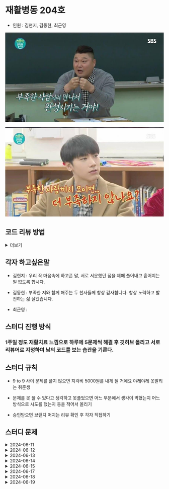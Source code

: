 # 재활병동 204호

- 인원 : 김현지, 김동현, 최근영

![alt text](image-1.png)

## 코드 리뷰 방법

<details>
  <summary>더보기</summary>

![alt text](image.png)

1. 들어간다

![alt text](image-2.png)

2. 커밋 버튼을 누른다

![alt text](image-3.png)

3. 리뷰할 커밋에 들어간다

![alt text](image-4.png)

4. 리뷰 혹은 궁금한 부분에 + 버튼을 눌러서 comment를 남긴다.

![alt text](image-5.png)

5. 메인으로 돌아오면 위와 같이 생성된 것을 볼 수 있다.

</details>

## 각자 하고싶은말

- 김현지 : 우리 꼭 마음속에 하고픈 말, 서로 서운했던 점을 제때 풀어내고 흩어지는 일 없도록 합시다.

- 김동현 : 부족한 저와 함께 해주는 두 천사들께 항상 감사합니다. 항상 노력하고 발전하는 삶 살겠습니다.

- 최근영 :

## 스터디 진행 방식

### 1주일 정도 재활치료 느낌으로 하루에 5문제씩 해결 후 깃허브 올리고 서로 리뷰어로 지정하여 남의 코드를 보는 습관을 기른다.

## 스터디 규칙

- 9 to 9 사이 문제를 풀지 않으면 지각비 5000원를 내게 될 거에요 야레야레 못말리는 취준생

- 문제를 못 풀 수 있다고 생각하고 못풀었으면 어느 부분에서 생각이 막혔는지 어느 방식으로 시도를 했는지 등을 적어서 올리기

- 승인받으면 브랜치 머지는 리뷰 확인 후 각자 직접하기

## 스터디 문제

<details markdown="1">
  <summary>2024-06-11</summary>

| 문제                                                | 김현지                                     | 김동현                                                  |
| --------------------------------------------------- | ------------------------------------------ | ------------------------------------------------------- |
| [알람 시계](https://www.acmicpc.net/problem/2884)   | [문제풀이](./MyeonJi/24.06/06.11/2884.py)  | [문제풀이](./CHiCO/24.06/06.11/BOJ_2884_AlarmClock.py)  |
| [별 찍기 - 2](https://www.acmicpc.net/problem/2439) | [문제풀이](./MyeonJi/24.06/06.11/2439.py)  | [문제풀이](./CHiCO/24.06/06.11/BOJ_2439_StarJJickgi.py) |
| [최댓값](https://www.acmicpc.net/problem/2562)      | [문제풀이](./MyeonJi/24.06/06.11/2562.py)  | [문제풀이](./CHiCO/24.06/06.11/BOJ_2562_MaxVal.py)      |
| [공 넣기](https://www.acmicpc.net/problem/10810)    | [문제풀이](./MyeonJi/24.06/06.11/10810.py) | [문제풀이](./CHiCO/24.06/06.11/BOJ_10810_BallPut.py)    |
| [단어의 개수](https://www.acmicpc.net/problem/1152) | [문제풀이](./MyeonJi/24.06/06.11/1152.py)  | [문제풀이](./CHiCO/24.06/06.11/BOJ_1152_HowMuchWord.py) |

</details>

<details markdown="2">
  <summary>2024-06-12</summary>

| 문제                                                      | 김현지                                     | 김동현                                                     |
| --------------------------------------------------------- | ------------------------------------------ | ---------------------------------------------------------- |
| [상수](https://www.acmicpc.net/problem/2908)              | [문제풀이](./MyeonJi/24.06/06.12/2908.py)  | [문제풀이](./CHiCO/24.06/06.12/BOJ_2908_sangsu.py)         |
| [그대로 출력하기2](https://www.acmicpc.net/problem/11718) | [문제풀이](./MyeonJi/24.06/06.12/11718.py) | [문제풀이](./CHiCO/24.06/06.12/BOJ_11718_gudaeroPrint.py)  |
| [바구니 뒤집기](https://www.acmicpc.net/problem/10811)    | [문제풀이](./MyeonJi/24.06/06.12/10811.py) | [문제풀이](./CHiCO/24.06/06.12/BOJ_10811_ReverseBasket.py) |
| [블랙잭](https://www.acmicpc.net/problem/2798)            | [문제풀이](./MyeonJi/24.06/06.12/2798.py)  | [문제풀이](./CHiCO/24.06/06.12/BOJ_2798_BlackJack.py)      |
| [커트 라인](https://www.acmicpc.net/problem/25305)        | [문제풀이](./MyeonJi/24.06/06.12/25305.py) | [문제풀이](./CHiCO/24.06/06.12/BOJ_25305_CutLine.py)       |

</details>
<details markdown="3">
  <summary>2024-06-13</summary>

| 문제                                                           | 김현지                                     | 김동현                                                     |
| -------------------------------------------------------------- | ------------------------------------------ | ---------------------------------------------------------- |
| [다이얼](https://www.acmicpc.net/problem/5622)                 | [문제풀이](./MyeonJi/24.06/06.13/5622.py)  | [문제풀이](./CHiCO/24.06/06.13/BOJ_5622_Dial.py)           |
| [수 정렬하기 3](https://www.acmicpc.net/problem/10989)         | [문제풀이](./MyeonJi/24.06/06.13/10989.py) | [문제풀이](./CHiCO/24.06/06.13/BOJ_10989_NumSort3.py)      |
| [달팽이는 올라가고 싶다](https://www.acmicpc.net/problem/2869) | [문제풀이](./MyeonJi/24.06/06.13/2869.py)  | [문제풀이](./CHiCO/24.06/06.13/BOJ_2869_SnailWantsGoUp.py) |
| [세탁소 사장 동혁](https://www.acmicpc.net/problem/2720)       | [문제풀이](./MyeonJi/24.06/06.13/2720.py)  | [문제풀이](./CHiCO/24.06/06.13/BOJ_2720_STXOwnerDH.py)     |
| [단어 공부](https://www.acmicpc.net/problem/1157)              | [문제풀이](./MyeonJi/24.06/06.13/1157.py)  | [문제풀이](./CHiCO/24.06/06.13/BOJ_1157_VocaStudy.py)      |

</details>

<details markdown="4">
  <summary>2024-06-14</summary>

| 문제                                                      | 김현지                                     | 김동현                                                          |
| --------------------------------------------------------- | ------------------------------------------ | --------------------------------------------------------------- |
| [버그왕](https://www.acmicpc.net/problem/3447)            | [문제풀이](./MyeonJi/24.06/06.14/3447.py)  | [문제풀이](./CHiCO/24.06/06.14/BOJ_3447_BugKing.py)             |
| [막대기](https://www.acmicpc.net/problem/17608)           | [문제풀이](./MyeonJi/24.06/06.14/17608.py) | [문제풀이](./CHiCO/24.06/06.14/BOJ_17608_Stick.py)              |
| [소인수분해](https://www.acmicpc.net/problem/11653)       | [문제풀이](./MyeonJi/24.06/06.14/11653.py) | [문제풀이](./CHiCO/24.06/06.14/BOJ_11653_PrimeFactorization.py) |
| [부녀회장이 될테야](https://www.acmicpc.net/problem/2775) | [문제풀이](./MyeonJi/24.06/06.14/2775.py)  | [문제풀이](./CHiCO/24.06/06.14/BOJ_2775_WannaBeBNHJ.py)         |
| [캠핑](https://www.acmicpc.net/problem/4796)              | [문제풀이](./MyeonJi/24.06/06.14/4796.py)  | [문제풀이](./CHiCO/24.06/06.14/BOJ_4796_Camping.py)             |

</details>

<details markdown="5">
  <summary>2024-06-15</summary>

| 문제                                                     | 김현지                                     | 김동현                                                   |
| -------------------------------------------------------- | ------------------------------------------ | -------------------------------------------------------- |
| [TV 크기](https://www.acmicpc.net/problem/1297)          | [문제풀이](./MyeonJi/24.06/06.15/1297.py)  | [문제풀이](./CHiCO/24.06/06.15/BOJ_1297_TVSize.py)       |
| [슈퍼 마리오](https://www.acmicpc.net/problem/2851)      | [문제풀이](./MyeonJi/24.06/06.15/2851.py)  | [문제풀이](./CHiCO/24.06/06.15/BOJ_2851_SuperMario.py)   |
| [단어순서 뒤집기](https://www.acmicpc.net/problem/12605) | [문제풀이](./MyeonJi/24.06/06.15/12605.py) | [문제풀이](./CHiCO/24.06/06.15/BOJ_12605_ReverseWord.py) |
| [카드 역배치](https://www.acmicpc.net/problem/10804)     | [문제풀이](./MyeonJi/24.06/06.15/10804.py) | [문제풀이](./CHiCO/24.06/06.15/BOJ_10804_CardReverse.py) |
| [팰린드롬수](https://www.acmicpc.net/problem/1259)       | [문제풀이](./MyeonJi/24.06/06.15/1259.py)  | [문제풀이](./CHiCO/24.06/06.15/BOJ_1259_Palindrome.py)   |

</details>

<details markdown="6">
  <summary>2024-06-17</summary>

| 문제                                                  | 김현지                                    | 김동현        | 최근영        |
| ----------------------------------------------------- | ----------------------------------------- | ------------- | ------------- |
| [평균은 넘겠지](https://www.acmicpc.net/problem/4344) | [문제풀이](./MyeonJi/24.06/06.17/4344.py) | [문제풀이](#) | [문제풀이](#) |
| [초콜릿 자르기](https://www.acmicpc.net/problem/2163) | [문제풀이](./MyeonJi/24.06/06.17/2163.py) | [문제풀이](#) | [문제풀이](#) |
| [완전제곱수](https://www.acmicpc.net/problem/1977)    | [문제풀이](./MyeonJi/24.06/06.17/1977.py) | [문제풀이](#) | [문제풀이](#) |
| [소수 단어](https://www.acmicpc.net/problem/2153)     | [문제풀이](./MyeonJi/24.06/06.17/2153.py) | [문제풀이](#) | [문제풀이](#) |
| [약수들의 합](https://www.acmicpc.net/problem/9506)   | [문제풀이](./MyeonJi/24.06/06.17/9506.py) | [문제풀이](#) | [문제풀이](#) |

</details>

<details markdown="7">
  <summary>2024-06-18</summary>

| 문제                                                | 김현지                                     | 김동현        | 최근영        |
| --------------------------------------------------- | ------------------------------------------ | ------------- | ------------- |
| [수열의 변화](https://www.acmicpc.net/problem/1551) | [문제풀이](./MyeonJi/24.06/06.18/1551.py)  | [문제풀이](#) | [문제풀이](#) |
| [컵홀더](https://www.acmicpc.net/problem/2810)      | [문제풀이](./MyeonJi/24.06/06.18/2810.py)  | [문제풀이](#) | [문제풀이](#) |
| [거스름돈](https://www.acmicpc.net/problem/14916)   | [문제풀이](./MyeonJi/24.06/06.18/14916.py) | [문제풀이](#) | [문제풀이](#) |
| [행렬 곱셈](https://www.acmicpc.net/problem/2740)   | [문제풀이](./MyeonJi/24.06/06.18/2740.py)  | [문제풀이](#) | [문제풀이](#) |
| [덩치](https://www.acmicpc.net/problem/7568)        | [문제풀이](./MyeonJi/24.06/06.18/7568.py)  | [문제풀이](#) | [문제풀이](#) |

</details>

<details markdown="8">
  <summary>2024-06-19</summary>

| 문제                                                  | 김현지        | 김동현        | 최근영        |
| ----------------------------------------------------- | ------------- | ------------- | ------------- |
| [국회의원 선거](https://www.acmicpc.net/problem/1417) | [문제풀이](#) | [문제풀이](#) | [문제풀이](#) |
| [덱](https://www.acmicpc.net/problem/10866)           | [문제풀이](#) | [문제풀이](#) | [문제풀이](#) |
| [좋은 단어](https://www.acmicpc.net/problem/3986)     | [문제풀이](#) | [문제풀이](#) | [문제풀이](#) |

</details>
